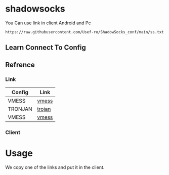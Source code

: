 # shadowsocks
You Can use link in client Android and Pc

```link
https://raw.githubusercontent.com/Usef-ro/ShadowSocks_conf/main/ss.txt
```

## Learn Connect To Config 

## Refrence

### Link
|     Config        | Link                                                                                                             |
| ----------------- | -----------------------------------------------------------------------------------------------------------------|
| VMESS             | [vmess](https://raw.githubusercontent.com/mahdibland/ShadowsocksAggregator/master/sub/splitted/vmess.txt)  |
| TRONJAN           | [trojan](https://raw.githubusercontent.com/mahdibland/ShadowsocksAggregator/master/sub/splitted/trojan.txt)|
| VMESS             | [vmess](https://raw.githubusercontent.com/mahdibland/ShadowsocksAggregator/master/sub/splitted/ss.txt)     |

### Client

# Usage
 
We copy one of the links and put it in the client.
 
 
